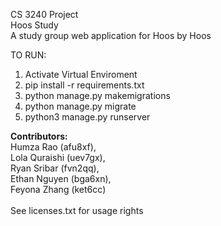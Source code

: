 CS 3240 Project \
Hoos Study \
A study group web application for Hoos by Hoos 



TO RUN: 

1. Activate Virtual Enviroment 
2. pip install -r requirements.txt 
3. python manage.py makemigrations 
4. python manage.py migrate 
5. python3 manage.py runserver 



__Contributors:__ \
Humza Rao (afu8xf),\
Lola Quraishi (uev7gx),\
Ryan Sribar (fvn2qq), \
Ethan Nguyen (bga6xn),\
Feyona Zhang (ket6cc) \
\
See licenses.txt for usage rights
